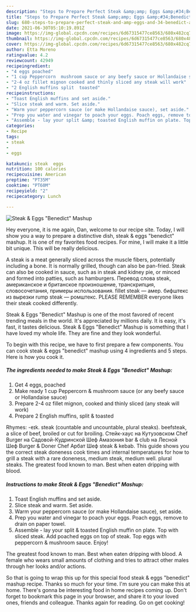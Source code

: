 ```yaml
---
description: "Steps to Prepare Perfect Steak &amp;amp; Eggs &amp;#34;Benedict&amp;#34; Mashup"
title: "Steps to Prepare Perfect Steak &amp;amp; Eggs &amp;#34;Benedict&amp;#34; Mashup"
slug: 680-steps-to-prepare-perfect-steak-and-amp-eggs-and-34-benedict-and-34-mashup
date: 2021-06-30T05:10:19.891Z
image: https://img-global.cpcdn.com/recipes/6d67315477ce8563/680x482cq70/steak-eggs-benedict-mashup-recipe-main-photo.jpg
thumbnail: https://img-global.cpcdn.com/recipes/6d67315477ce8563/680x482cq70/steak-eggs-benedict-mashup-recipe-main-photo.jpg
cover: https://img-global.cpcdn.com/recipes/6d67315477ce8563/680x482cq70/steak-eggs-benedict-mashup-recipe-main-photo.jpg
author: Etta Moreno
ratingvalue: 4.2
reviewcount: 42949
recipeingredient:
- "4 eggs poached"
- "1 cup Peppercorn  mushroom sauce or any beefy sauce or Hollandaise sauce"
- "2-4 oz fillet mignon cooked and thinly sliced any steak will work"
- "2 English muffins split  toasted"
recipeinstructions:
- "Toast English muffins and set aside."
- "Slice steak and warm. Set aside."
- "Warm your peppercorn sauce (or make Hollandaise sauce), set aside."
- "Prep you water and vinegar to poach your eggs. Poach eggs, remove to drain on paper towel."
- "Assemble - lay your split &amp; toasted English muffin on plate. Top with sliced steak. Add poached eggs on top of steak. Top eggs with peppercorn &amp; mushroom sauce. Enjoy!"
categories:
- Recipe
tags:
- steak
- 
- eggs

katakunci: steak  eggs 
nutrition: 100 calories
recipecuisine: American
preptime: "PT35M"
cooktime: "PT60M"
recipeyield: "2"
recipecategory: Lunch

---
```



![Steak &amp; Eggs &#34;Benedict&#34; Mashup](https://img-global.cpcdn.com/recipes/6d67315477ce8563/680x482cq70/steak-eggs-benedict-mashup-recipe-main-photo.jpg)

Hey everyone, it is me again, Dan, welcome to our recipe site. Today, I will show you a way to prepare a distinctive dish, steak &amp; eggs &#34;benedict&#34; mashup. It is one of my favorites food recipes. For mine, I will make it a little bit unique. This will be really delicious.

A steak is a meat generally sliced across the muscle fibers, potentially including a bone. It is normally grilled, though can also be pan-fried. Steak can also be cooked in sauce, such as in steak and kidney pie, or minced and formed into patties, such as hamburgers. Перевод слова steak, американское и британское произношение, транскрипция, словосочетания, примеры использования. fillet steak — амер. бифштекс из вырезки rump steak — ромштекс. PLEASE REMEMBER everyone likes their steak cooked differently.

Steak &amp; Eggs &#34;Benedict&#34; Mashup is one of the most favored of recent trending meals in the world. It's appreciated by millions daily. It is easy, it's fast, it tastes delicious. Steak &amp; Eggs &#34;Benedict&#34; Mashup is something that I have loved my whole life. They are fine and they look wonderful.


To begin with this recipe, we have to first prepare a few components. You can cook steak &amp; eggs &#34;benedict&#34; mashup using 4 ingredients and 5 steps. Here is how you cook it.

<!--inarticleads1-->

##### The ingredients needed to make Steak &amp; Eggs &#34;Benedict&#34; Mashup:

1. Get 4 eggs, poached
1. Make ready 1 cup Peppercorn &amp; mushroom sauce (or any beefy sauce or Hollandaise sauce)
1. Prepare 2-4 oz fillet mignon, cooked and thinly sliced (any steak will work)
1. Prepare 2 English muffins, split &amp; toasted


Rhymes: -eɪk. steak (countable and uncountable, plural steaks). beefsteak, a slice of beef, broiled or cut for broiling. Стейк-хаус на Кутузовском Chef Burger на Садовой-Кудринской Шеф Амазония bar &amp; club на Лесной Шеф Burger &amp; Doner Chef Арбат Шеф steak &amp; kebab. This guide shows you the correct steak doneness cook times and internal temperatures for how to grill a steak with a rare doneness, medium steak, medium well. plural steaks. The greatest food known to man. Best when eaten dripping with blood. 

<!--inarticleads2-->

##### Instructions to make Steak &amp; Eggs &#34;Benedict&#34; Mashup:

1. Toast English muffins and set aside.
1. Slice steak and warm. Set aside.
1. Warm your peppercorn sauce (or make Hollandaise sauce), set aside.
1. Prep you water and vinegar to poach your eggs. Poach eggs, remove to drain on paper towel.
1. Assemble - lay your split &amp; toasted English muffin on plate. Top with sliced steak. Add poached eggs on top of steak. Top eggs with peppercorn &amp; mushroom sauce. Enjoy!


The greatest food known to man. Best when eaten dripping with blood. A female who wears small amounts of clothing and tries to attract other males through her looks and/or actions. 

So that is going to wrap this up for this special food steak &amp; eggs &#34;benedict&#34; mashup recipe. Thanks so much for your time. I'm sure you can make this at home. There's gonna be interesting food in home recipes coming up. Don't forget to bookmark this page in your browser, and share it to your loved ones, friends and colleague. Thanks again for reading. Go on get cooking!
